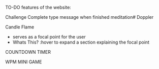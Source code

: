 TO-DO features of the website:

Challenge Complete type message when finished meditation# Doppler

Candle Flame

- serves as a focal point for the user
- Whats This? :hover to expand a section explaining the focal point

COUNTDOWN TIMER

WPM MINI GAME